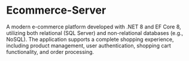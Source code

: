 # Ecommerce-Server
A modern e-commerce platform developed with .NET 8 and EF Core 8, utilizing both relational (SQL Server) and non-relational databases (e.g., NoSQL). The application supports a complete shopping experience, including product management, user authentication, shopping cart functionality, and order processing.
